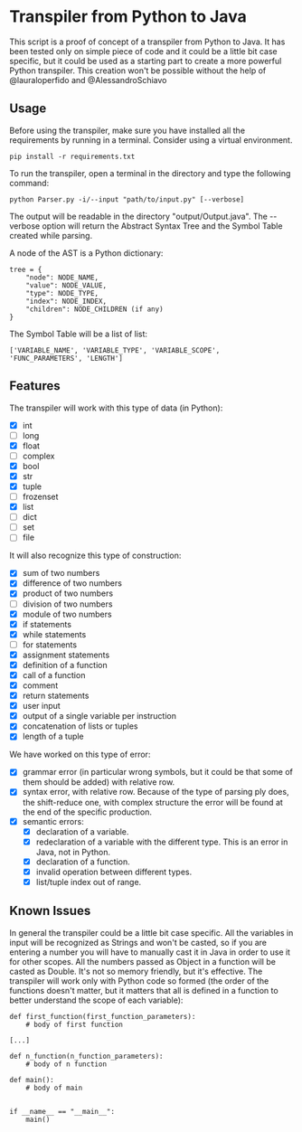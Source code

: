 # Transpiler from Python to Java

This script is a proof of concept of a transpiler from Python to Java. It has been tested only on simple piece of code and it could be a little bit case specific, but it could be used as a starting part to create a more powerful Python transpiler.
This creation won't be possible without the help of @lauraloperfido and @AlessandroSchiavo


## Usage

Before using the transpiler, make sure you have installed all the requirements by running in a terminal. Consider using a virtual environment.

``` pip install -r requirements.txt ```

To run the transpiler, open a terminal in the directory and type the following command:

``` python Parser.py -i/--input "path/to/input.py" [--verbose] ```

The output will be readable in the directory "output/Output.java".
The --verbose option will return the Abstract Syntax Tree and the Symbol Table created while parsing.

A node of the AST is a Python dictionary:

``` 
tree = {
    "node": NODE_NAME,
    "value": NODE_VALUE,
    "type": NODE_TYPE,
    "index": NODE_INDEX,
    "children": NODE_CHILDREN (if any)
}
```

The Symbol Table will be a list of list:

``` 
['VARIABLE_NAME', 'VARIABLE_TYPE', 'VARIABLE_SCOPE', 'FUNC_PARAMETERS', 'LENGTH']
```

## Features

The transpiler will work with this type of data (in Python):
- [x] int
- [ ] long
- [x] float
- [ ] complex
- [x] bool
- [x] str
- [x] tuple
- [ ] frozenset
- [x] list
- [ ] dict
- [ ] set
- [ ] file

It will also recognize this type of construction:
- [x] sum of two numbers
- [x] difference of two numbers
- [x] product of two numbers
- [ ] division of two numbers
- [x] module of two numbers
- [x] if statements
- [x] while statements
- [ ] for statements
- [x] assignment statements
- [x] definition of a function
- [x] call of a function
- [x] comment
- [x] return statements
- [x] user input
- [x] output of a single variable per instruction
- [x] concatenation of lists or tuples
- [x] length of a tuple

We have worked on this type of error:
- [x] grammar error (in particular wrong symbols, but it could be that some of them should be added) with relative row.
- [x] syntax error, with relative row. Because of the type of parsing ply does, the shift-reduce one, with complex structure the error will be found at the end of the specific production.
- [x] semantic errors:
  - [x] declaration of a variable.
  - [x] redeclaration of a variable with the different type. This is an error in Java, not in Python.
  - [x] declaration of a function.
  - [x] invalid operation between different types.
  - [x] list/tuple index out of range.

## Known Issues

In general the transpiler could be a little bit case specific.
All the variables in input will be recognized as Strings and won't be casted, so if you are entering a number you will have to manually cast it in Java in order to use it for other scopes.
All the numbers passed as Object in a function will be casted as Double. It's not so memory friendly, but it's effective.
The transpiler will work only with Python code so formed (the order of the functions doesn't matter, but it matters that all is defined in a function to better understand
the scope of each variable):


``` 
def first_function(first_function_parameters):
    # body of first function
    
[...]

def n_function(n_function_parameters):
    # body of n function
    
def main():
    # body of main


if __name__ == "__main__":
    main()

```
